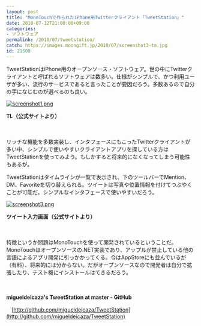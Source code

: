 ```yaml
---
layout: post
title: "MonoTouchで作られたiPhone用Twitterクライアント「TweetStation」"
date: 2010-07-12T21:00:00+09:00
categories:
- ソフトウェア
permalink: /2010/07/tweetstation/
catch: https://images.moongift.jp/2010/07/screenshot3-tm.jpg
id: 21508
---
```

TweetStationはiPhone用のオープンソース・ソフトウェア。世の中にTwitterクライアントと呼ばれるソフトウェアは数多い。仕様がシンプルで、かつ利用ユーザが多い、流行のサービスであると言ったことが要因だろう。多数あるので自分の手になじむのが選べるのも良い。

  

[![screenshot1.png](https://images.moongift.jp/2010/07/screenshot1-tm.jpg)](https://images.moongift.jp/2010/07/screenshot1.png)  
  
**TL（公式サイトより）**

  

　

  

リッチな機能を多数実装し、インタフェースにもこったTwitterクライアントが多い中、シンプルで使いやすいクライアントアプリを探している方はTweetStationを使ってみよう。もしかすると将来的になくなってしまう可能性もあるが。

  
<!--more-->

TweetStationはタイムラインが一覧で表示され、下のツールバーでMention、DM、Favoriteを切り替えられる。ツイートは写真や位置情報を付けてつぶやくことが可能だ。シンプルなインタフェースで使いやすいだろう。

  

[![screenshot3.png](https://images.moongift.jp/2010/07/screenshot3-tm.jpg)](https://images.moongift.jp/2010/07/screenshot3.png)  
  
**ツイート入力画面（公式サイトより）**

  

　

  

特徴というか問題はMonoTouchを使って開発されているということだ。MonoTouchはオープンソースの.NET実装であり、アップルが禁止している他の言語によるアプリ開発に引っかかってくる。今はAppStoreにも並んでいるが（有料）、将来的には分からない。だがオープンソースなので開発者は自分で拡張したり、テスト機にインストールはできるだろう。

  

　

  

**migueldeicaza's TweetStation at master - GitHub**  
  
　[http://github.com/migueldeicaza/TweetStation](http://github.com/migueldeicaza/TweetStation)

  
